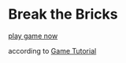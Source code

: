 # Break the Bricks
[play game now](http://pageye123.github.io/trainingProject/canvasGame/index.html)  

according to [Game Tutorial](https://www.quanzhanketang.com/games/default.html)
